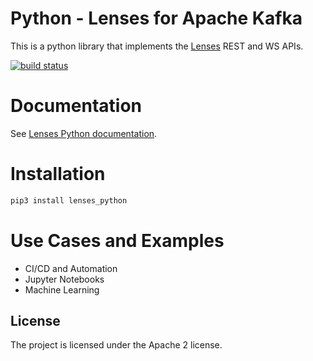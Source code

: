 # Python - Lenses for Apache Kafka

This is a python library that implements the [Lenses](http://www.landoop.com/kafka-lenses) REST and WS APIs.

[![build status](https://img.shields.io/travis/Landoop/lenses-python/dev.svg?style=flat-square)](https://travis-ci.org/Landoop/lenses-python)

# Documentation

See [Lenses Python documentation](https://lenses.stream/dev/python-lib/).

# Installation

```bash
pip3 install lenses_python
```

# Use Cases and Examples

* CI/CD and Automation
* Jupyter Notebooks
* Machine Learning

## License

The project is licensed under the Apache 2 license.
